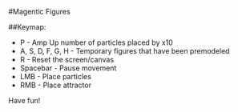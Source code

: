 #Magentic Figures

##Keymap:

* P - Amp Up number of particles placed by x10
* A, S, D, F, G, H - Temporary figures that have been premodeled
* R - Reset the screen/canvas
* Spacebar - Pause movement
* LMB - Place particles
* RMB - Place attractor

Have fun!
